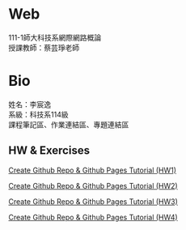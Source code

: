 # Web
111-1師大科技系網際網路概論  
授課教師：蔡芸琤老師

# Bio
姓名：李宸逸  
系級：科技系114級  
課程筆記區、作業連結區、專題連結區  


## HW & Exercises    
[Create Github Repo & Github Pages Tutorial (HW1)](https://youtu.be/UdT5CSLNrEg)

[Create Github Repo & Github Pages Tutorial (HW2)](https://youtu.be/DLpWUXMMPbY)

[Create Github Repo & Github Pages Tutorial (HW3)](https://youtu.be/7PXUy2Yb6l4)

[Create Github Repo & Github Pages Tutorial (HW4)](https://youtu.be/E1TmRdpukX8)
